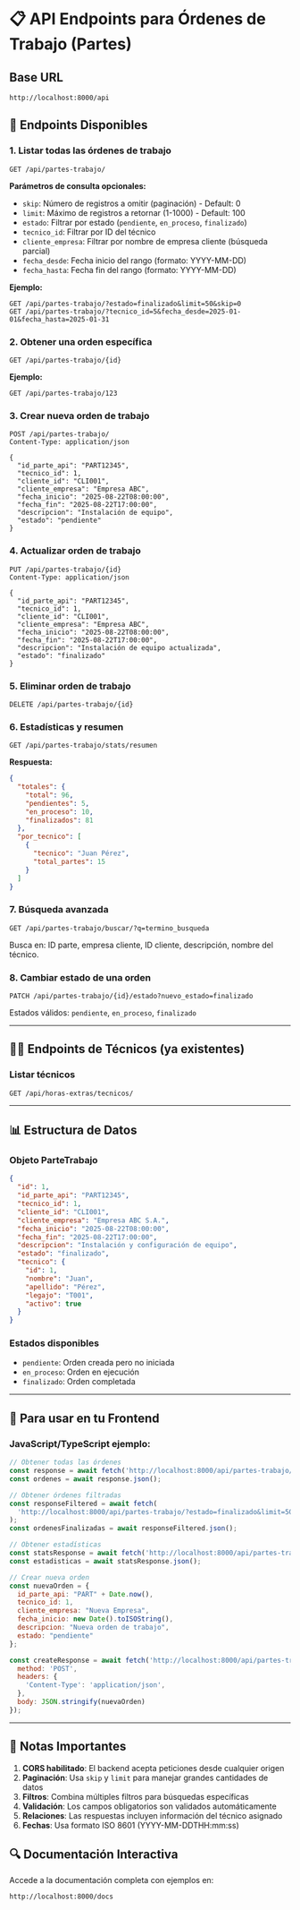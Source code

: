# 📋 API Endpoints para Órdenes de Trabajo (Partes)

## Base URL
```
http://localhost:8000/api
```

## 🔗 Endpoints Disponibles

### 1. **Listar todas las órdenes de trabajo**
```
GET /api/partes-trabajo/
```

**Parámetros de consulta opcionales:**
- `skip`: Número de registros a omitir (paginación) - Default: 0
- `limit`: Máximo de registros a retornar (1-1000) - Default: 100
- `estado`: Filtrar por estado (`pendiente`, `en_proceso`, `finalizado`)
- `tecnico_id`: Filtrar por ID del técnico
- `cliente_empresa`: Filtrar por nombre de empresa cliente (búsqueda parcial)
- `fecha_desde`: Fecha inicio del rango (formato: YYYY-MM-DD)
- `fecha_hasta`: Fecha fin del rango (formato: YYYY-MM-DD)

**Ejemplo:**
```
GET /api/partes-trabajo/?estado=finalizado&limit=50&skip=0
GET /api/partes-trabajo/?tecnico_id=5&fecha_desde=2025-01-01&fecha_hasta=2025-01-31
```

### 2. **Obtener una orden específica**
```
GET /api/partes-trabajo/{id}
```

**Ejemplo:**
```
GET /api/partes-trabajo/123
```

### 3. **Crear nueva orden de trabajo**
```
POST /api/partes-trabajo/
Content-Type: application/json

{
  "id_parte_api": "PART12345",
  "tecnico_id": 1,
  "cliente_id": "CLI001",
  "cliente_empresa": "Empresa ABC",
  "fecha_inicio": "2025-08-22T08:00:00",
  "fecha_fin": "2025-08-22T17:00:00",
  "descripcion": "Instalación de equipo",
  "estado": "pendiente"
}
```

### 4. **Actualizar orden de trabajo**
```
PUT /api/partes-trabajo/{id}
Content-Type: application/json

{
  "id_parte_api": "PART12345",
  "tecnico_id": 1,
  "cliente_id": "CLI001",
  "cliente_empresa": "Empresa ABC",
  "fecha_inicio": "2025-08-22T08:00:00",
  "fecha_fin": "2025-08-22T17:00:00",
  "descripcion": "Instalación de equipo actualizada",
  "estado": "finalizado"
}
```

### 5. **Eliminar orden de trabajo**
```
DELETE /api/partes-trabajo/{id}
```

### 6. **Estadísticas y resumen**
```
GET /api/partes-trabajo/stats/resumen
```

**Respuesta:**
```json
{
  "totales": {
    "total": 96,
    "pendientes": 5,
    "en_proceso": 10,
    "finalizados": 81
  },
  "por_tecnico": [
    {
      "tecnico": "Juan Pérez",
      "total_partes": 15
    }
  ]
}
```

### 7. **Búsqueda avanzada**
```
GET /api/partes-trabajo/buscar/?q=termino_busqueda
```

Busca en: ID parte, empresa cliente, ID cliente, descripción, nombre del técnico.

### 8. **Cambiar estado de una orden**
```
PATCH /api/partes-trabajo/{id}/estado?nuevo_estado=finalizado
```

Estados válidos: `pendiente`, `en_proceso`, `finalizado`

---

## 🧑‍💻 Endpoints de Técnicos (ya existentes)

### Listar técnicos
```
GET /api/horas-extras/tecnicos/
```

---

## 📊 Estructura de Datos

### Objeto ParteTrabajo
```json
{
  "id": 1,
  "id_parte_api": "PART12345",
  "tecnico_id": 1,
  "cliente_id": "CLI001",
  "cliente_empresa": "Empresa ABC S.A.",
  "fecha_inicio": "2025-08-22T08:00:00",
  "fecha_fin": "2025-08-22T17:00:00",
  "descripcion": "Instalación y configuración de equipo",
  "estado": "finalizado",
  "tecnico": {
    "id": 1,
    "nombre": "Juan",
    "apellido": "Pérez",
    "legajo": "T001",
    "activo": true
  }
}
```

### Estados disponibles
- `pendiente`: Orden creada pero no iniciada
- `en_proceso`: Orden en ejecución
- `finalizado`: Orden completada

---

## 🚀 Para usar en tu Frontend

### JavaScript/TypeScript ejemplo:

```javascript
// Obtener todas las órdenes
const response = await fetch('http://localhost:8000/api/partes-trabajo/');
const ordenes = await response.json();

// Obtener órdenes filtradas
const responseFiltered = await fetch(
  'http://localhost:8000/api/partes-trabajo/?estado=finalizado&limit=50'
);
const ordenesFinalizadas = await responseFiltered.json();

// Obtener estadísticas
const statsResponse = await fetch('http://localhost:8000/api/partes-trabajo/stats/resumen');
const estadisticas = await statsResponse.json();

// Crear nueva orden
const nuevaOrden = {
  id_parte_api: "PART" + Date.now(),
  tecnico_id: 1,
  cliente_empresa: "Nueva Empresa",
  fecha_inicio: new Date().toISOString(),
  descripcion: "Nueva orden de trabajo",
  estado: "pendiente"
};

const createResponse = await fetch('http://localhost:8000/api/partes-trabajo/', {
  method: 'POST',
  headers: {
    'Content-Type': 'application/json',
  },
  body: JSON.stringify(nuevaOrden)
});
```

---

## 📝 Notas Importantes

1. **CORS habilitado**: El backend acepta peticiones desde cualquier origen
2. **Paginación**: Usa `skip` y `limit` para manejar grandes cantidades de datos
3. **Filtros**: Combina múltiples filtros para búsquedas específicas
4. **Validación**: Los campos obligatorios son validados automáticamente
5. **Relaciones**: Las respuestas incluyen información del técnico asignado
6. **Fechas**: Usa formato ISO 8601 (YYYY-MM-DDTHH:mm:ss)

## 🔍 Documentación Interactiva

Accede a la documentación completa con ejemplos en:
```
http://localhost:8000/docs
```
